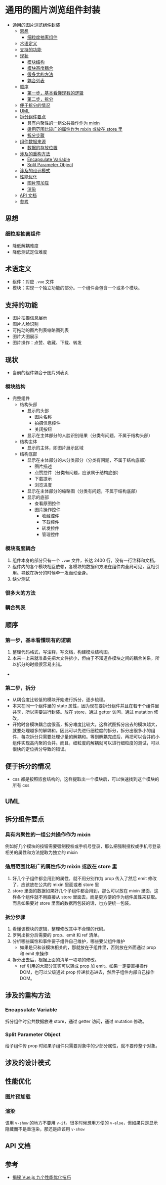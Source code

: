 # 通用的图片浏览组件封装


<!-- TOC -->

- [通用的图片浏览组件封装](#通用的图片浏览组件封装)
    - [思想](#思想)
        - [细粒度抽离组件](#细粒度抽离组件)
    - [术语定义](#术语定义)
    - [支持的功能](#支持的功能)
    - [现状](#现状)
        - [模块结构](#模块结构)
        - [模块高度耦合](#模块高度耦合)
        - [很多大的方法](#很多大的方法)
        - [耦合列表](#耦合列表)
    - [顺序](#顺序)
        - [第一步，基本看懂现有的逻辑](#第一步基本看懂现有的逻辑)
        - [第二步，拆分](#第二步拆分)
    - [便于拆分的情况](#便于拆分的情况)
    - [UML](#uml)
    - [拆分组件要点](#拆分组件要点)
        - [具有内聚性的一组公共操作作为 mixin](#具有内聚性的一组公共操作作为-mixin)
        - [适用范围比较广的属性作为 mixin 或放在 store 里](#适用范围比较广的属性作为-mixin-或放在-store-里)
        - [拆分步骤](#拆分步骤)
    - [组件数据来源](#组件数据来源)
        - [数据的存放位置](#数据的存放位置)
    - [涉及的重构方法](#涉及的重构方法)
        - [Encapsulate Variable](#encapsulate-variable)
        - [Split Parameter Object](#split-parameter-object)
    - [涉及的设计模式](#涉及的设计模式)
    - [性能优化](#性能优化)
        - [图片预加载](#图片预加载)
        - [渲染](#渲染)
    - [API 文档](#api-文档)
    - [参考](#参考)

<!-- /TOC -->


## 思想
### 细粒度抽离组件
* 降低解耦难度
* 降低测试定位难度


## 术语定义
* 组件：对应 `.vue` 文件
* 模块：实现一个独立功能的部分。一个组件会包含一个或多个模块。



## 支持的功能
* 图片拍摄信息展示
* 图片人脸识别
* 可拖动的图片列表缩略图列表
* 图片大图展示
* 图片操作：点赞、收藏、下载、转发


## 现状
* 当前的组件耦合于图片列表页

### 模块结构
* 完整组件
    * 结构头部
        * 显示的头部
            * 图片名称
            * 拍摄信息控件
            * 关闭按钮
        * 显示在主体部分的人脸识别结果（分类有问题，不属于结构头部）
    * 结构主体  
        * 显示的主体，即图片展示区域 
    * 结构底部     
        * 显示在主体部分的未分类部分（分类有问题，不属于结构底部）
            * 图片描述
            * 点赞控件（分类有问题，应该属于结构底部）
            * 下载提示
            * 浏览进度
        * 显示在主体部分的缩略图（分类有问题，不属于结构底部）
        * 显示的底部
            * 查看原图控件
            * 图片操作控件
                * 收藏控件
                * 下载控件
                * 转发控件
                * 管理控件

### 模块高度耦合
1. 组件本身的部分只有一个 `.vue` 文件，长达 2400 行，没有一行注释和文档。
2. 组件内的各个模块相互依赖，各模块的数据和方法在组件内全局可见，互相引用。导致在拆分的时候牵一发而动全身。
3. 缺少测试

### 很多大的方法


### 耦合列表

## 顺序
### 第一步，基本看懂现有的逻辑
1. 整理代码格式，写注释，写文档，构建模块结构图。
2. 本来一上来就准备先把大文件拆小，但由于不知道各模块之间的耦合关系，所以拆分的时候很容易出错。
* 

### 第二步，拆分
* 从耦合度比较低的模块开始进行拆分，逐步梳理。
* 本来在同一个组件里的 state 属性，因为现在要拆分组件并且在若干个组件里共享，所以需要进行封装。放在 store，通过 getter 访问，通过 mutation 修改。
* 开始时各模块耦合度很高，拆分难度比较大。这样试图拆分出去的模块越大，就要处理越多的解耦和。因此可以先进行细粒度的拆分，拆分出很多小的组件，每次拆分只需要处理少量的解耦和。等到解耦完成后，再把可以合并的小组件实现高内聚的合并。而且，细粒度的解耦就可以进行细粒度的测试，可以很快的定位拆分导致的错误。


## 便于拆分的情况
* css 都是按照嵌套结构的，这样提取出一个模块后，可以快速找到这个模块的所有 css


## UML



## 拆分组件要点
### 具有内聚性的一组公共操作作为 mixin
例如好几个模块的按钮需要强制授权或手机号登录，那么把强制授权或手机号登录相关的属性和方法提取为独立的 mixin

### 适用范围比较广的属性作为 mixin 或放在 store 里
1. 好几个子组件都会用到的属性，就不用分别作为 prop 传入了然后 emit 修改了，应该放在公共的 mixin 里面或者 store 里
2. store 里面的数据如果好几个子组件都会用到，那么可以放在 mixin 里面，这样各个组件就不用直接从 store 里面去，而是更方便的作为组件属性来获取。而且如果要对 store 里面的数据再包装的话，也方便统一包装。

### 拆分步骤
1. 看懂该模块的逻辑，整理修改其中不合理的代码。
2. 罗列出拆分后需要的 prop、emit 和 ref 清单。
3. 分析哪些属性和事件要子组件自己维护，哪些要父组件维护
    * 如果是只和该模块相关的，那就放在子组件里，否则放在外面通过 prop 和 emit 来操作
4. 拆分出去后，根据上面的清单一项项的修改。
    * ref 引用的大部分其实可以转成 prop 加 emit。如果一定要直接操作 DOM，也可以父级通过 prop 传递状态进去，然后子组件内部自己操作 DOM。




## 涉及的重构方法
### Encapsulate Variable
拆分组件时公共数据放进 store，通过 getter 访问，通过 mutation 修改。

### Split Parameter Object
给子组件传 prop 时如果子组件只需要对象中的少部分属性，就不要传整个对象。


## 涉及的设计模式


## 性能优化
### 图片预加载

### 渲染
该用 `v-show` 的地方不要用 `v-if`。很多时候想用方便的 `v-else`，但如果只是显示隐藏而不是重渲染，那还是应该用 `v-show`


## API 文档


## 参考
* [揭秘 Vue.js 九个性能优化技巧](https://juejin.cn/post/6922641008106668045)

